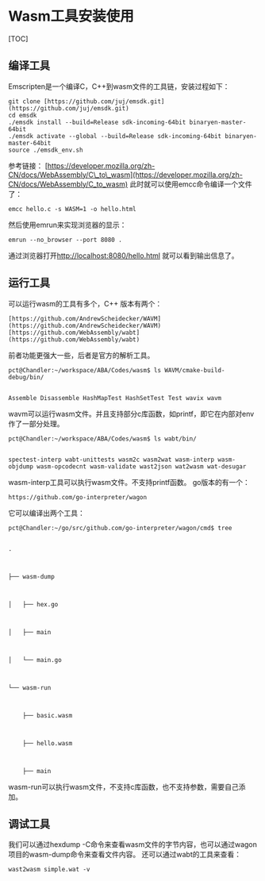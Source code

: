 # Wasm工具安装使用

\[TOC\]

## 编译工具

Emscripten是一个编译C，C++到wasm文件的工具链，安装过程如下：

```text
git clone [https://github.com/juj/emsdk.git](https://github.com/juj/emsdk.git)
cd emsdk
./emsdk install --build=Release sdk-incoming-64bit binaryen-master-64bit
./emsdk activate --global --build=Release sdk-incoming-64bit binaryen-master-64bit
source ./emsdk_env.sh
```

参考链接： [https://developer.mozilla.org/zh-CN/docs/WebAssembly/C\_to\_wasm](https://developer.mozilla.org/zh-CN/docs/WebAssembly/C_to_wasm) 此时就可以使用emcc命令编译一个文件了：

```text
emcc hello.c -s WASM=1 -o hello.html
```

然后使用emrun来实现浏览器的显示：

```text
emrun --no_browser --port 8080 .
```

通过浏览器打开[http://localhost:8080/hello.html](http://localhost:8080/hello.html) 就可以看到输出信息了。

## 运行工具

可以运行wasm的工具有多个，C++ 版本有两个：

```text
[https://github.com/AndrewScheidecker/WAVM](https://github.com/AndrewScheidecker/WAVM)
[https://github.com/WebAssembly/wabt](https://github.com/WebAssembly/wabt)
```

前者功能更强大一些，后者是官方的解析工具。

```text
pct@Chandler:~/workspace/ABA/Codes/wasm$ ls WAVM/cmake-build-debug/bin/


Assemble Disassemble HashMapTest HashSetTest Test wavix wavm
```

wavm可以运行wasm文件。并且支持部分c库函数，如printf，即它在内部对env作了一部分处理。

```text
pct@Chandler:~/workspace/ABA/Codes/wasm$ ls wabt/bin/


spectest-interp wabt-unittests wasm2c wasm2wat wasm-interp wasm-objdump wasm-opcodecnt wasm-validate wast2json wat2wasm wat-desugar
```

wasm-interp工具可以执行wasm文件。不支持printf函数。 go版本的有一个：

```text
https://github.com/go-interpreter/wagon
```

它可以编译出两个工具：

```text
pct@Chandler:~/go/src/github.com/go-interpreter/wagon/cmd$ tree


.



├── wasm-dump



│   ├── hex.go



│   ├── main



│   └── main.go



└── wasm-run



    ├── basic.wasm



    ├── hello.wasm



    ├── main
```

wasm-run可以执行wasm文件，不支持c库函数，也不支持参数，需要自己添加。

## 调试工具

我们可以通过hexdump -C命令来查看wasm文件的字节内容，也可以通过wagon项目的wasm-dump命令来查看文件内容。 还可以通过wabt的工具来查看：

```text
wast2wasm simple.wat -v
```

